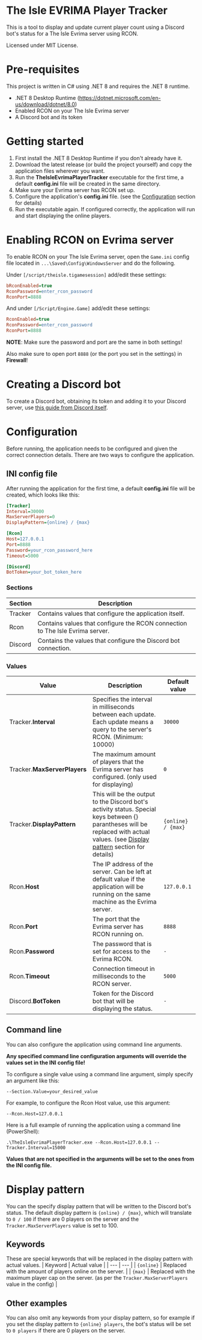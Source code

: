 # The Isle EVRIMA Player Tracker
This is a tool to display and update current player count using a Discord bot's status for a The Isle Evrima server using RCON.

Licensed under MIT License.

# Pre-requisites
This project is written in C# using .NET 8 and requires the .NET 8 runtime.

 - .NET 8 Desktop Runtime (https://dotnet.microsoft.com/en-us/download/dotnet/8.0)
 - Enabled RCON on your The Isle Evrima server
 - A Discord bot and its token

# Getting started
1. First install the .NET 8 Desktop Runtime if you don't already have it.
2. Download the latest release (or build the project yourself) and copy the application files wherever you want.
3. Run the **TheIsleEvrimaPlayerTracker** executable for the first time, a default **config.ini** file will be created in the same directory.
4. Make sure your Evrima server has RCON set up.
5. Configure the application's **config.ini** file. (see the [Configuration](#configuration) section for details)
6. Run the executable again. If configured correctly, the application will run and start displaying the online players.

# Enabling RCON on Evrima server
To enable RCON on your The Isle Evrima server, open the `Game.ini` config file located in `...\Saved\Config\WindowsServer` and do the following.

Under `[/script/theisle.tigamesession]` add/edit these settings:
```ini
bRconEnabled=true
RconPassword=enter_rcon_password
RconPort=8888
```

And under `[/Script/Engine.Game]` add/edit these settings:
```ini
RconEnabled=true
RconPassword=enter_rcon_password
RconPort=8888
```

**NOTE**: Make sure the password and port are the same in both settings!

Also make sure to open port `8888` (or the port you set in the settings) in **Firewall**!

# Creating a Discord bot
To create a Discord bot, obtaining its token and adding it to your Discord server, use [this guide from Discord itself](https://discord.com/developers/docs/getting-started#step-1-creating-an-app).

# Configuration
Before running, the application needs to be configured and given the correct connection details. There are two ways to configure the application.

## INI config file
After running the application for the first time, a default **config.ini** file will be created, which looks like this:
```ini
[Tracker]
Interval=30000
MaxServerPlayers=0
DisplayPattern={online} / {max}

[Rcon]
Host=127.0.0.1
Port=8888
Password=your_rcon_password_here
Timeout=5000

[Discord]
BotToken=your_bot_token_here
```

### Sections
| Section | Description |
| --- | --- |
| Tracker | Contains values that configure the application itself. |
| Rcon | Contains values that configure the RCON connection to The Isle Evrima server. |
| Discord | Contains the values that configure the Discord bot connection. |

### Values
| Value | Description | Default value |
| --- | --- | --- |
| Tracker.**Interval** | Specifies the interval in milliseconds between each update. Each update means a query to the server's RCON. (Minimum: 10000) | `30000` |
| Tracker.**MaxServerPlayers** | The maximum amount of players that the Evrima server has configured. (only used for displaying) | `0` |
| Tracker.**DisplayPattern** | This will be the output to the Discord bot's activity status. Special keys between {} parantheses will be replaced with actual values. (see [Display pattern](#display-pattern) section for details) | `{online} / {max}` |
| Rcon.**Host** | The IP address of the server. Can be left at default value if the application will be running on the same machine as the Evrima server. | `127.0.0.1` |
| Rcon.**Port** | The port that the Evrima server has RCON running on. | `8888` |
| Rcon.**Password** | The password that is set for access to the Evrima RCON. | `-` |
| Rcon.**Timeout** | Connection timeout in milliseconds to the RCON server. | `5000` |
| Discord.**BotToken** | Token for the Discord bot that will be displaying the status. | `-` |

## Command line
You can also configure the application using command line arguments.

**Any specified command line configuration arguments will override the values set in the INI config file!**

To configure a single value using a command line argument, simply specify an argument like this:

`--Section.Value=your_desired_value`

For example, to configure the Rcon Host value, use this argument:

`--Rcon.Host=127.0.0.1`

Here is a full example of running the application using a command line (PowerShell):

`.\TheIsleEvrimaPlayerTracker.exe --Rcon.Host=127.0.0.1 --Tracker.Interval=15000`

**Values that are not specified in the arguments will be set to the ones from the INI config file.**

# Display pattern
You can the specify display pattern that will be written to the Discord bot's status. The default display pattern is `{online} / {max}`, which will translate to `0 / 100` if there are 0 players on the server and the `Tracker.MaxServerPlayers` value is set to 100.

## Keywords
These are special keywords that will be replaced in the display pattern with actual values.
| Keyword | Actual value |
| --- | --- |
| `{online}` | Replaced with the amount of players online on the server. |
| `{max}` | Replaced with the maximum player cap on the server. (as per the `Tracker.MaxServerPlayers` value in the config) |

## Other examples
You can also omit any keywords from your display pattern, so for example if you set the display pattern to `{online} players`, the bot's status will be set to `0 players` if there are 0 players on the server.